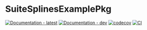# SuiteSplinesExamplePkg

[![Documentation - latest](https://img.shields.io/badge/docs-stable-blue)](https://suitesplines.github.io/SuiteSplinesExamplePkg.jl/stable/)
[![Documentation - dev](https://img.shields.io/badge/docs-dev-blue)](https://suitesplines.github.io/SuiteSplinesExamplePkg.jl/dev/)
[![codecov](https://codecov.io/gh/SuiteSplines/SuiteSplinesExamplePkg.jl/graph/badge.svg?token=V81547QF0I)](https://codecov.io/gh/SuiteSplines/SuiteSplinesExamplePkg.jl)
[![CI](https://github.com/SuiteSplines/SuiteSplinesExamplePkg.jl/actions/workflows/CI.yml/badge.svg)](https://github.com/SuiteSplines/SuiteSplinesExamplePkg.jl/actions/workflows/CI.yml)